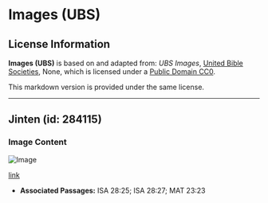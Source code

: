 # Images (UBS)

## License Information

**Images (UBS)** is based on and adapted from: _UBS Images_, [United Bible Societies](https://unitedbiblesocieties.org/), None, which is licensed under a [Public Domain CC0](https://creativecommons.org/public-domain/cc0/).

This markdown version is provided under the same license.



--------------------------------

## Jinten (id: 284115)

### Image Content

![Image](https://cdn.aquifer.bible/aquifer-content/resources/Media/WEB-0168_cumin.jpg)

[link](https://cdn.aquifer.bible/aquifer-content/resources/Media/WEB-0168_cumin.jpg)

* **Associated Passages:** ISA 28:25; ISA 28:27; MAT 23:23

